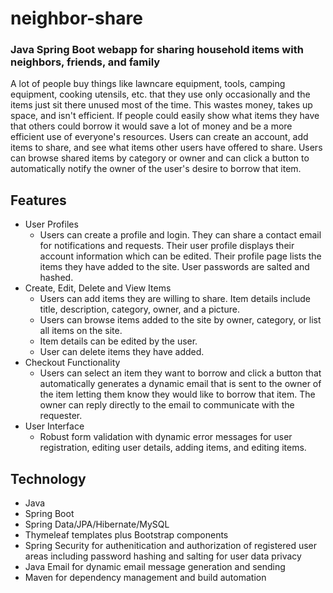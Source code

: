 # neighbor-share
### Java Spring Boot webapp for sharing household items with neighbors, friends, and family

A lot of people buy things like lawncare equipment, tools, camping equipment, cooking utensils, etc. that they use only occasionally and the items just sit there unused most of the time. This wastes money, takes up space, and isn't efficient. If people could easily show what items they have that others could borrow it would save a lot of money and be a more efficient use of everyone's resources. Users can create an account, add items to share, and see what items other users have offered to share. Users can browse shared items by category or owner and can click a button to automatically notify the owner of the user's desire to borrow that item.

## Features

- User Profiles
  - Users can create a profile and login. They can share a contact email for notifications and requests. Their user profile displays their account information which can be edited. Their profile page lists the items they have added to the site. User passwords are salted and hashed.
- Create, Edit, Delete and View Items
  - Users can add items they are willing to share. Item details include title, description, category, owner, and a picture.
  - Users can browse items added to the site by owner, category, or list all items on the site.
  - Item details can be edited by the user.
  - User can delete items they have added.
- Checkout Functionality
  - Users can select an item they want to borrow and click a button that automatically generates a dynamic email that is sent to the owner of the item letting them know they would like to borrow that item. The owner can reply directly to the email to communicate with the requester.
- User Interface
  - Robust form validation with dynamic error messages for user registration, editing user details, adding items, and editing items.

## Technology

* Java
* Spring Boot
* Spring Data/JPA/Hibernate/MySQL
* Thymeleaf templates plus Bootstrap components
* Spring Security for authenitication and authorization of registered user areas including password hashing and salting for user data privacy
* Java Email for dynamic email message generation and sending
* Maven for dependency management and build automation